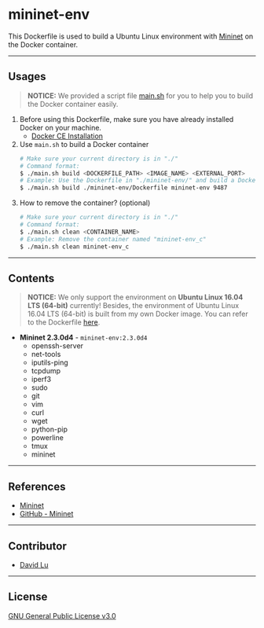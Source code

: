# mininet-env

This Dockerfile is used to build a Ubuntu Linux environment with [Mininet](http://mininet.org/) on the Docker container.

---
## Usages

> **NOTICE:** We provided a script file [main.sh](../main.sh) for you to help you to build the Docker container easily.

1. Before using this Dockerfile, make sure you have already installed Docker on your machine.
    * [Docker CE Installation](https://docs.docker.com/install)
2. Use `main.sh` to build a Docker container
    ```bash
    # Make sure your current directory is in "./"
    # Command format:
    $ ./main.sh build <DOCKERFILE_PATH> <IMAGE_NAME> <EXTERNAL_PORT>
    # Example: Use the Dockerfile in "./mininet-env/" and build a Docker image named "mininet-env" which externel port is 9487
    $ ./main.sh build ./mininet-env/Dockerfile mininet-env 9487
    ```
3. How to remove the container? (optional)
    ```bash
    # Make sure your current directory is in "./"
    # Command format:
    $ ./main.sh clean <CONTAINER_NAME>
    # Example: Remove the container named "mininet-env_c"
    $ ./main.sh clean mininet-env_c
    ```

---
## Contents

> **NOTICE:** We only support the environment on **Ubuntu Linux 16.04 LTS (64-bit)** currently! Besides, the environment of Ubuntu Linux 16.04 LTS (64-bit) is built from my own Docker image. You can refer to the Dockerfile [here](../ubuntu-env/).

* **Mininet 2.3.0d4** - `mininet-env:2.3.0d4`
    * openssh-server
    * net-tools
    * iputils-ping
    * tcpdump
    * iperf3
    * sudo
    * git
    * vim
    * curl
    * wget
    * python-pip
    * powerline
    * tmux
    * mininet

---
## References

* [Mininet](http://mininet.org/)
* [GitHub - Mininet](https://github.com/mininet/mininet)

---
## Contributor

* [David Lu](https://github.com/yungshenglu)

---
## License

[GNU General Public License v3.0](../LICENSE)
